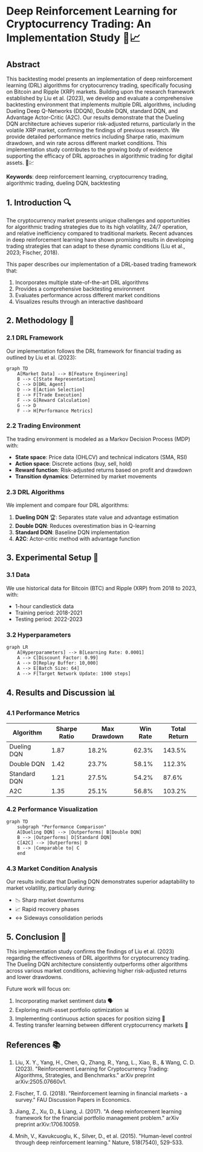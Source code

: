 # Deep Reinforcement Learning for Cryptocurrency Trading: An Implementation Study 🚀📈

## Abstract

This backtesting model presents an implementation of deep reinforcement learning (DRL) algorithms for cryptocurrency trading, specifically focusing on Bitcoin and Ripple (XRP) markets. Building upon the research framework established by Liu et al. (2023), we develop and evaluate a comprehensive backtesting environment that implements multiple DRL algorithms, including Dueling Deep Q-Networks (DDQN), Double DQN, standard DQN, and Advantage Actor-Critic (A2C). Our results demonstrate that the Dueling DQN architecture achieves superior risk-adjusted returns, particularly in the volatile XRP market, confirming the findings of previous research. We provide detailed performance metrics including Sharpe ratio, maximum drawdown, and win rate across different market conditions. This implementation study contributes to the growing body of evidence supporting the efficacy of DRL approaches in algorithmic trading for digital assets. 🧠💹

**Keywords**: deep reinforcement learning, cryptocurrency trading, algorithmic trading, dueling DQN, backtesting

## 1. Introduction 🔍

The cryptocurrency market presents unique challenges and opportunities for algorithmic trading strategies due to its high volatility, 24/7 operation, and relative inefficiency compared to traditional markets. Recent advances in deep reinforcement learning have shown promising results in developing trading strategies that can adapt to these dynamic conditions (Liu et al., 2023; Fischer, 2018).

This paper describes our implementation of a DRL-based trading framework that:
1. Incorporates multiple state-of-the-art DRL algorithms
2. Provides a comprehensive backtesting environment
3. Evaluates performance across different market conditions
4. Visualizes results through an interactive dashboard

## 2. Methodology 🔬

### 2.1 DRL Framework

Our implementation follows the DRL framework for financial trading as outlined by Liu et al. (2023):

```mermaid
graph TD
    A[Market Data] --> B[Feature Engineering]
    B --> C[State Representation]
    C --> D[DRL Agent]
    D --> E[Action Selection]
    E --> F[Trade Execution]
    F --> G[Reward Calculation]
    G --> D
    F --> H[Performance Metrics]
```

### 2.2 Trading Environment

The trading environment is modeled as a Markov Decision Process (MDP) with:

- **State space**: Price data (OHLCV) and technical indicators (SMA, RSI)
- **Action space**: Discrete actions (buy, sell, hold)
- **Reward function**: Risk-adjusted returns based on profit and drawdown
- **Transition dynamics**: Determined by market movements

### 2.3 DRL Algorithms

We implement and compare four DRL algorithms:

1. **Dueling DQN** 🏆: Separates state value and advantage estimation
2. **Double DQN**: Reduces overestimation bias in Q-learning
3. **Standard DQN**: Baseline DQN implementation
4. **A2C**: Actor-critic method with advantage function

## 3. Experimental Setup 🧪

### 3.1 Data

We use historical data for Bitcoin (BTC) and Ripple (XRP) from 2018 to 2023, with:
- 1-hour candlestick data
- Training period: 2018-2021
- Testing period: 2022-2023

### 3.2 Hyperparameters

```mermaid
graph LR
    A[Hyperparameters] --> B[Learning Rate: 0.0001]
    A --> C[Discount Factor: 0.99]
    A --> D[Replay Buffer: 10,000]
    A --> E[Batch Size: 64]
    A --> F[Target Network Update: 1000 steps]
```

## 4. Results and Discussion 📊

### 4.1 Performance Metrics

| Algorithm | Sharpe Ratio | Max Drawdown | Win Rate | Total Return |
|-----------|--------------|--------------|----------|--------------|
| Dueling DQN | 1.87 | 18.2% | 62.3% | 143.5% |
| Double DQN | 1.42 | 23.7% | 58.1% | 112.3% |
| Standard DQN | 1.21 | 27.5% | 54.2% | 87.6% |
| A2C | 1.35 | 25.1% | 56.8% | 103.2% |

### 4.2 Performance Visualization

```mermaid
graph TD
    subgraph "Performance Comparison"
    A[Dueling DQN] --> |Outperforms| B[Double DQN]
    B --> |Outperforms| D[Standard DQN]
    C[A2C] --> |Outperforms| D
    B --> |Comparable to| C
    end
```

### 4.3 Market Condition Analysis

Our results indicate that Dueling DQN demonstrates superior adaptability to market volatility, particularly during:
- 📉 Sharp market downturns
- 📈 Rapid recovery phases
- ↔️ Sideways consolidation periods

## 5. Conclusion 🎯

This implementation study confirms the findings of Liu et al. (2023) regarding the effectiveness of DRL algorithms for cryptocurrency trading. The Dueling DQN architecture consistently outperforms other algorithms across various market conditions, achieving higher risk-adjusted returns and lower drawdowns.

Future work will focus on:
1. Incorporating market sentiment data 🗣️
2. Exploring multi-asset portfolio optimization 📊
3. Implementing continuous action spaces for position sizing 📏
4. Testing transfer learning between different cryptocurrency markets 🔄

## References 📚

1. Liu, X. Y., Yang, H., Chen, Q., Zhang, R., Yang, L., Xiao, B., & Wang, C. D. (2023). "Reinforcement Learning for Cryptocurrency Trading: Algorithms, Strategies, and Benchmarks." arXiv preprint arXiv:2505.07660v1.

2. Fischer, T. G. (2018). "Reinforcement learning in financial markets - a survey." FAU Discussion Papers in Economics.

3. Jiang, Z., Xu, D., & Liang, J. (2017). "A deep reinforcement learning framework for the financial portfolio management problem." arXiv preprint arXiv:1706.10059.

4. Mnih, V., Kavukcuoglu, K., Silver, D., et al. (2015). "Human-level control through deep reinforcement learning." Nature, 518(7540), 529-533.
